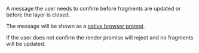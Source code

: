 A message the user needs to confirm before fragments are updated or before the layer is closed.

The message will be shown as a [native browser prompt](https://developer.mozilla.org/en-US/docs/Web/API/Window/prompt).

If the user does not confirm the render promise will reject and no fragments will be updated.
